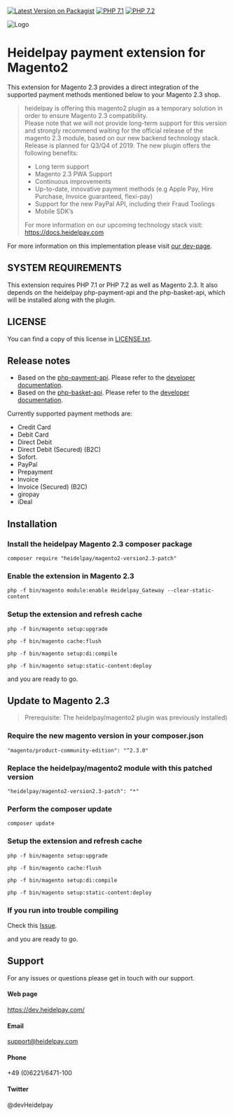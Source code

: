 [![Latest Version on Packagist](https://img.shields.io/packagist/v/heidelpay/magento2-version2.3-patch?style=flat-square)](https://packagist.org/packages/heidelpay/magento2-version2.3-patch)
[![PHP 7.1](https://img.shields.io/badge/php-7.1-blue.svg)](http://www.php.net)
[![PHP 7.2](https://img.shields.io/badge/php-7.2-blue.svg)](http://www.php.net)

![Logo](http://dev.heidelpay.com/devHeidelpay_400_180.jpg)

# Heidelpay payment extension for Magento2

This extension for Magento 2.3 provides a direct integration of the supported payment methods mentioned below to your Magento 2.3 shop.
>heidelpay is offering this magento2 plugin as a temporary solution in order to ensure Magento 2.3 compatibility.  
>Please note that we will not provide long-term support for this version and strongly recommend waiting for the official release of the magento 2.3 module, based on our new backend technology stack.  
>Release is planned for Q3/Q4 of 2019. The new plugin offers the following benefits:
>*	Long term support
>*	Magento 2.3 PWA Support
>*	Continuous improvements
>*	Up-to-date, innovative payment methods (e.g Apple Pay, Hire Purchase, Invoice guaranteed, flexi-pay)
>*	Support for the new PayPal API, including their Fraud Toolings
>*	Mobile SDK’s
>
>For more information on our upcoming technology stack visit: https://docs.heidelpay.com

For more information on this implementation please visit [our dev-page](http://dev.heidelpay.com/magento2).

## SYSTEM REQUIREMENTS

This extension requires PHP 7.1 or PHP 7.2 as well as Magento 2.3.
It also depends on the heidelpay php-payment-api and the php-basket-api, which will be installed along with the plugin.  

## LICENSE

You can find a copy of this license in [LICENSE.txt](LICENSE.txt).

## Release notes

*   Based on the [php-payment-api](https://github.com/heidelpay/php-payment-api). Please refer to the [developer documentation](https://dev.heidelpay.com/PhpPaymentApi/).
*   Based on the [php-basket-api](https://github.com/heidelpay/php-basket-api). Please refer to the [developer documentation](https://dev.heidelpay.com/php-composer-bundle/php-basket-api/).

Currently supported payment methods are:
* Credit Card
* Debit Card
* Direct Debit
* Direct Debit (Secured) (B2C)
* Sofort.
* PayPal
* Prepayment
* Invoice
* Invoice (Secured) (B2C)
* giropay
* iDeal

## Installation

### Install the heidelpay Magento 2.3 composer package

```composer require "heidelpay/magento2-version2.3-patch"```

### Enable the extension in Magento 2.3

```php -f bin/magento module:enable Heidelpay_Gateway --clear-static-content```

### Setup the extension and refresh cache

```php -f bin/magento setup:upgrade```

```php -f bin/magento cache:flush```

```php -f bin/magento setup:di:compile```

```php -f bin/magento setup:static-content:deploy```

and you are ready to go.

## Update to Magento 2.3
> Prerequisite: The heidelpay/magento2 plugin was previously installed)

### Require the new magento version in your composer.json
```"magento/product-community-edition": "^2.3.0"```

### Replace the heidelpay/magento2 module with this patched version
```"heidelpay/magento2-version2.3-patch": "*"```

### Perform the composer update
```composer update```

### Setup the extension and refresh cache
```php -f bin/magento setup:upgrade```

```php -f bin/magento cache:flush```

```php -f bin/magento setup:di:compile```

```php -f bin/magento setup:static-content:deploy```

### If you run into trouble compiling
Check this [Issue](https://github.com/magento/magento2/issues/15441).

and you are ready to go.

## Support
For any issues or questions please get in touch with our support.

#### Web page
https://dev.heidelpay.com/
 
#### Email
support@heidelpay.com
 
#### Phone
+49 (0)6221/6471-100

#### Twitter
@devHeidelpay
